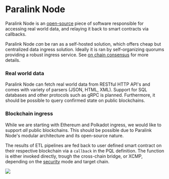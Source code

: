 <!--
order: 4
-->

# Paralink Node

Paralink Node is an [open-source]() piece of software responsible for accessing real world data, and relaying it back to smart contracts via callbacks.

Paralink Node *can* be ran as a self-hosted solution, which offers cheap but centralized data ingress solution. Ideally it is ran by self-organizing quorums providing a robust ingress service. See [on chain consensus](/whitepaper/consensus) for more details.

### Real world data

Paralink Node can fetch real world data from RESTful HTTP API's and comes with variety of parsers (JSON, HTML, XML). Support for SQL databases and other protocols such as gRPC is planned. Furthermore, it should be possible to query confirmed state on public blockchains.

### Blockchain ingress

While we are starting with Ethereum and Polkadot ingress, we would like to support *all* public blockchains. This should be possible due to Paralink Node's modular architecture and its open-source nature.

The results of ETL pipelines are fed back to user defined smart contract on their respective blockchain via a `callback` in the PQL definition. The function is either invoked directly, trough the cross-chain bridge, or XCMP, depending on the [security](/whitepaper/security) mode and target chain.

![](https://i.imgur.com/rLDzM9G.png)

